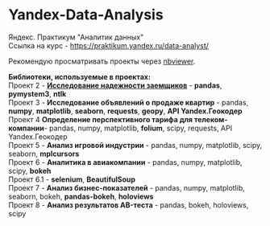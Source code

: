 # Yandex-Data-Analysis
Яндекс. Практикум "Аналитик данных"<br/>
Ссылка на курс - https://praktikum.yandex.ru/data-analyst/

Рекомендую просматривать проекты через <a href="https://nbviewer.jupyter.org/github/Higem11/Yandex-Data-Analysis/">nbviewer</a>.

<b>Библиотеки, используемые в проектах:</b><br/>
Проект 2 - <a href="https://nbviewer.jupyter.org/github/Higem11/Yandex-Data-Analysis/blob/master/2%20%D0%9F%D1%80%D0%B5%D0%B4%D0%BE%D0%B1%D1%80%D0%B0%D0%B1%D0%BE%D1%82%D0%BA%D0%B0%20%D0%B4%D0%B0%D0%BD%D0%BD%D1%8B%D1%85%20-%20%D0%BF%D1%80%D0%BE%D0%B5%D0%BA%D1%82%20%D0%98%D1%81%D1%81%D0%BB%D0%B5%D0%B4%D0%BE%D0%B2%D0%B0%D0%BD%D0%B8%D0%B5%20%D0%BD%D0%B0%D0%B4%D0%B5%D0%B6%D0%BD%D0%BE%D1%81%D1%82%D0%B8%20%D0%B7%D0%B0%D0%B5%D0%BC%D1%89%D0%B8%D0%BA%D0%BE%D0%B2.ipynb"><b>Исследование надежности заемщиков</b></a> - <b>pandas</b>, <b>pymystem3</b>, <b>ntlk</b><br/>
Проект 3 - <b>Исследование объявлений о продаже квартир</b> - pandas, <b>numpy</b>, <b>matplotlib</b>, <b>seaborn</b>, <b>requests</b>, <b>geopy</b>, <b>API Yandex.Геокодер</b><br/>
Проект 4 <b>Определение перспективного тарифа для телеком-компании</b>- pandas, numpy, matplotlib, <b>folium</b>, scipy, requests, API Yandex.Геокодер<br/>
Проект 5 - <b>Анализ игровой индустрии</b> - pandas, numpy, matplotlib, scipy, seaborn, <b>mplcursors</b><br/>
Проект 6 - <b>Аналитика в авиакомпании</b> - pandas, numpy, matplotlib, scipy, <b>bokeh</b><br/>
Проект 6.1 - <b>selenium</b>, <b>BeautifulSoup</b><br/>
Проект 7 - <b>Анализ бизнес-показателей</b> - pandas, numpy, matplotlib, seaborn, bokeh, <b>pandas-bokeh</b>, <b>holoviews</b><br/>
Проект 8 - <b>Анализ результатов AB-теста</b> - pandas, bokeh, holoviews, scipy<br/>
